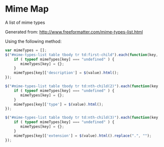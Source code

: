 Mime Map
========

A list of mime types

Generated from: http://www.freeformatter.com/mime-types-list.html

Using the following method:

```javascript
var mimeTypes = [];
$("#mime-types-list table tbody tr td:first-child").each(function(key, value) {
    if ( typeof mimeTypes[key] === "undefined" ) {
       mimeTypes[key] = {};
    }
    mimeTypes[key]['description'] = $(value).html();
});

$("#mime-types-list table tbody tr td:nth-child(2)").each(function(key, value) {
    if ( typeof mimeTypes[key] === "undefined" ) {
       mimeTypes[key] = {};
    }
    mimeTypes[key]['type'] = $(value).html();
});

$("#mime-types-list table tbody tr td:nth-child(3)").each(function(key, value) {
    if ( typeof mimeTypes[key] === "undefined" ) {
       mimeTypes[key] = {};
    }
    mimeTypes[key]['extension'] = $(value).html().replace(".", "");
});
```

